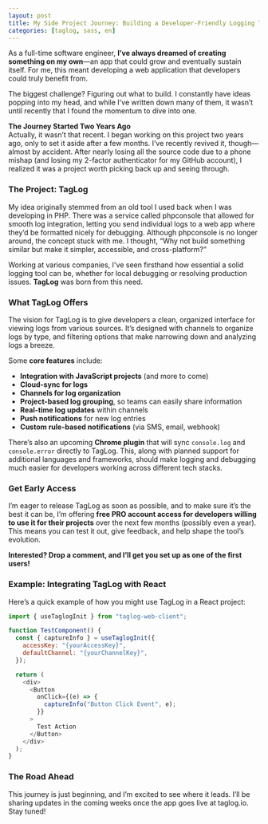 ```yaml
---
layout: post
title: My Side Project Journey: Building a Developer-Friendly Logging Tool
categories: [taglog, sass, en]
---
```


As a full-time software engineer, **I’ve always dreamed of creating something on my own**—an app that could grow and eventually sustain itself. For me, this meant developing a web application that developers could truly benefit from.

The biggest challenge? Figuring out what to build. I constantly have ideas popping into my head, and while I've written down many of them, it wasn’t until recently that I found the momentum to dive into one.

**The Journey Started Two Years Ago**  
Actually, it wasn’t that recent. I began working on this project two years ago, only to set it aside after a few months. I’ve recently revived it, though—almost by accident. After nearly losing all the source code due to a phone mishap (and losing my 2-factor authenticator for my GitHub account), I realized it was a project worth picking back up and seeing through.

### The Project: TagLog

My idea originally stemmed from an old tool I used back when I was developing in PHP. There was a service called phpconsole that allowed for smooth log integration, letting you send individual logs to a web app where they’d be formatted nicely for debugging. Although phpconsole is no longer around, the concept stuck with me. I thought, “Why not build something similar but make it simpler, accessible, and cross-platform?”

Working at various companies, I've seen firsthand how essential a solid logging tool can be, whether for local debugging or resolving production issues. **TagLog** was born from this need.

### What TagLog Offers

The vision for TagLog is to give developers a clean, organized interface for viewing logs from various sources. It’s designed with channels to organize logs by type, and filtering options that make narrowing down and analyzing logs a breeze.

Some **core features** include:

- **Integration with JavaScript projects** (and more to come)
- **Cloud-sync for logs**
- **Channels for log organization**
- **Project-based log grouping**, so teams can easily share information
- **Real-time log updates** within channels
- **Push notifications** for new log entries
- **Custom rule-based notifications** (via SMS, email, webhook)

There’s also an upcoming **Chrome plugin** that will sync `console.log` and `console.error` directly to TagLog. This, along with planned support for additional languages and frameworks, should make logging and debugging much easier for developers working across different tech stacks.

### Get Early Access

I’m eager to release TagLog as soon as possible, and to make sure it’s the best it can be, I’m offering **free PRO account access for developers willing to use it for their projects** over the next few months (possibly even a year). This means you can test it out, give feedback, and help shape the tool’s evolution.

**Interested? Drop a comment, and I’ll get you set up as one of the first users!**

### Example: Integrating TagLog with React

Here’s a quick example of how you might use TagLog in a React project:

```javascript
import { useTaglogInit } from "taglog-web-client";

function TestComponent() {
  const { captureInfo } = useTaglogInit({
    accessKey: "{yourAccessKey}",
    defaultChannel: "{yourChannelKey}",
  });

  return (
    <div>
      <Button
        onClick={(e) => {
          captureInfo("Button Click Event", e);
        }}
      >
        Test Action
      </Button>
    </div>
  );
}
```

### The Road Ahead

This journey is just beginning, and I’m excited to see where it leads. I’ll be sharing updates in the coming weeks once the app goes live at taglog.io. Stay tuned!
